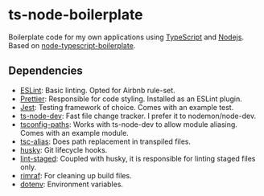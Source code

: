 # ts-node-boilerplate

Boilerplate code for my own applications using [TypeScript][typescript] and [Nodejs][nodejs].
Based on [node-typescript-boilerplate][nodetsboilerplate].

## Dependencies
- [ESLint][eslint]: Basic linting. Opted for Airbnb rule-set.
- [Prettier][prettier]: Responsible for code styling. Installed as an ESLint plugin. 
- [Jest][jest]: Testing framework of choice. Comes with an example test.
- [ts-node-dev][tsnodedev]: Fast file change tracker. I prefer it to nodemon/node-dev.
- [tsconfig-paths][tsconfigpaths]: Works with ts-node-dev to allow module aliasing. Comes with an example module.
- [tsc-alias][tscalias]: Does path replacement in transpiled files.
- [husky][huskyurl]: Git lifecycle hooks.
- [lint-staged][lintstaged]: Coupled with husky, it is responsible for linting staged files only.
- [rimraf][rimrafurl]: For cleaning up build files.
- [dotenv][dotenvurl]: Environment variables.

[nodejs]: https://nodejs.org/dist/latest-v14.x/docs/api/
[typescript]: https://www.typescriptlang.org/
[nodetsboilerplate]: https://github.com/jsynowiec/node-typescript-boilerplate
[jest]: https://facebook.github.io/jest/
[eslint]: https://github.com/eslint/eslint
[prettier]: https://prettier.io
[tsnodedev]: https://github.com/wclr/ts-node-dev
[huskyurl]: https://github.com/typicode/husky
[lintstaged]: https://github.com/okonet/lint-staged
[tsconfigpaths]: https://github.com/dividab/tsconfig-paths
[rimrafurl]: https://github.com/isaacs/rimraf
[dotenvurl]: https://github.com/motdotla/dotenv
[tscalias]: https://github.com/justkey007/tsc-alias